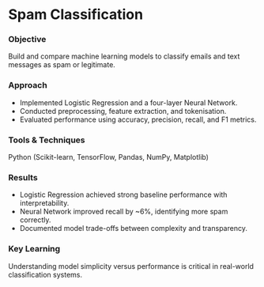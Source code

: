 # Spam Classification

### Objective
Build and compare machine learning models to classify emails and text messages as spam or legitimate.

### Approach
- Implemented Logistic Regression and a four-layer Neural Network.
- Conducted preprocessing, feature extraction, and tokenisation.
- Evaluated performance using accuracy, precision, recall, and F1 metrics.

### Tools & Techniques
Python (Scikit-learn, TensorFlow, Pandas, NumPy, Matplotlib)

### Results
- Logistic Regression achieved strong baseline performance with interpretability.
- Neural Network improved recall by ~6%, identifying more spam correctly.
- Documented model trade-offs between complexity and transparency.

### Key Learning
Understanding model simplicity versus performance is critical in real-world classification systems.

